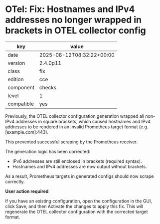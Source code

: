 [//]: # (werk v2)
# OTel: Fix: Hostnames and IPv4 addresses no longer wrapped in brackets in OTEL collector config

key        | value
---------- | ---
date       | 2025-08-12T08:32:22+00:00
version    | 2.4.0p11
class      | fix
edition    | cce
component  | checks
level      | 1
compatible | yes

Previously, the OTEL collector configuration generation wrapped all non-IPv4 addresses in square brackets,
which caused hostnames and IPv4 addresses to be rendered in an invalid Prometheus target format (e.g. [example.com]:443).

This prevented successful scraping by the Prometheus receiver.

The generation logic has been corrected:

- IPv6 addresses are still enclosed in brackets (required syntax).
- Hostnames and IPv4 addresses are now output without brackets.

As a result, Prometheus targets in generated configs should now scrape correctly.

**User action required**

If you have an existing configuration, open the configuration in the GUI, click Save, and then Activate the changes to apply this fix.
This will regenerate the OTEL collector configuration with the corrected target format.
